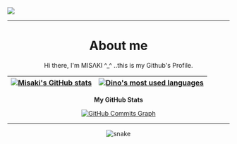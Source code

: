 <img src="/src/header_.png">

---

<h1 align="center">About me</h1>


<p align="center">
 Hi there, I'm MISΛKI ^_^  ..this is my Github's Profile.
</p>

<div align="center">
  
<!-- 
[![mmounchi's 42 stats](https://badge.mediaplus.ma/darkgray/mmounchi)](https://github.com/oakoudad/badge42)
 -->

| [![Misaki's GitHub stats](https://github-readme-stats.vercel.app/api?username=meriem-mounchid&count_private=true&show_icons=true&hide=issues&hide_border=true&theme=dracula)](https://github.com/meriem-mounchid?tab=repositories) | [![Dino's most used languages](https://github-readme-stats.vercel.app/api/top-langs/?username=meriem-mounchid&layout=compact&hide_border=true&theme=dracula)](https://github.com/meriem-mounchid?tab=repositories) |
|:-:|:-:|

 <b>My GitHub Stats</b>

<a href="http://www.github.com/meriem-mounchid"><img src="https://activity-graph.herokuapp.com/graph?username=meriem-mounchid&bg_color=1c1917&color=ffffff&line=6366f1&point=ffffff&area_color=1c1917&area=true&hide_border=true&custom_title=GitHub%20Commits%20Graph" alt="GitHub Commits Graph" /></a>
</div>

---

<p align="center">
   <img src="https://github.com/meriem-mounchid/meriem-mounchid/blob/output/github-contribution-grid-snake.svg" alt="snake">
</p>
